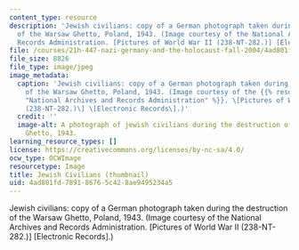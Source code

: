 ```yaml
---
content_type: resource
description: 'Jewish civilians: copy of a German photograph taken during the destruction
  of the Warsaw Ghetto, Poland, 1943. (Image courtesy of the National Archives and
  Records Administration. [Pictures of World War II (238-NT-282.)] [Electronic Records].)'
file: /courses/21h-447-nazi-germany-and-the-holocaust-fall-2004/4ad801fd789186765c428ae9495234a5_21h-447f04-th.jpg
file_size: 8826
file_type: image/jpeg
image_metadata:
  caption: 'Jewish civilians: copy of a German photograph taken during the destruction
    of the Warsaw Ghetto, Poland, 1943. (Image courtesy of the {{% resource_link "83169994-8da1-4fab-9da5-bb68e5c8c9d9"
    "National Archives and Records Administration" %}}. \[Pictures of World War II
    (238-NT-282.)\] \[Electronic Records\].)'
  credit: ''
  image-alt: A photograph of jewish civilians during the destruction of the Warsaw
    Ghetto, 1943.
learning_resource_types: []
license: https://creativecommons.org/licenses/by-nc-sa/4.0/
ocw_type: OCWImage
resourcetype: Image
title: Jewish Civilians (thumbnail)
uid: 4ad801fd-7891-8676-5c42-8ae9495234a5
---
```

Jewish civilians: copy of a German photograph taken during the destruction of the Warsaw Ghetto, Poland, 1943. (Image courtesy of the National Archives and Records Administration. [Pictures of World War II (238-NT-282.)] [Electronic Records].)